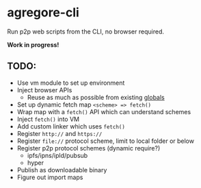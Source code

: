 # agregore-cli

Run  p2p web scripts from the CLI, no browser required.

**Work in progress!**

## TODO:

- Use vm module to set up environment
- Inject browser APIs
	- Reuse as much as possible from existing [globals](https://nodejs.org/api/globals.html)
- Set up dynamic fetch map `<scheme> => fetch()`
- Wrap map with a `fetch()` API which can understand schemes
- Inject `fetch()` into VM
- Add custom linker which uses `fetch()`
- Register `http://` and `https://`
- Register `file://` protocol scheme, limit to local folder or below
- Register p2p protocol schemes (dynamic require?)
	- ipfs/ipns/ipld/pubsub
	- hyper
- Publish as downloadable binary
- Figure out import maps
